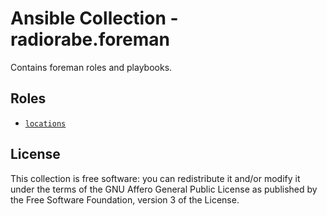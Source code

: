 # Ansible Collection - radiorabe.foreman

Contains foreman roles and playbooks.

## Roles

* [`locations`](https://github.com/radiorabe/ansible-collection-foreman/tree/main/roles/locations)

## License

This collection is free software: you can redistribute it and/or modify it under the terms of the GNU Affero General Public License as published by the Free Software Foundation, version 3 of the License.
